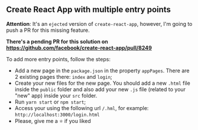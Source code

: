 ## Create React App with multiple entry points

**Attention**: It's an `ejected` version of `create-react-app`, however, I'm going to push a PR for this missing feature.

**There's a pending PR for this solution on https://github.com/facebook/create-react-app/pull/8249**

To add more entry points, follow the steps:
- Add a new page in the `package.json` in the property `appPages`. There are 2 existing pages there: `index` and `login`;
- Create your new files for the new page. You should add a new `.html` file inside the `public` folder and also add your new `.js` file (related to your "new" app) inside your `src` folder.
- Run `yarn start` or `npm start`;
- Access your using the following url `/.hml`, for example: `http://localhost:3000/login.html`
- Please, give me a ⭐️ if you liked
